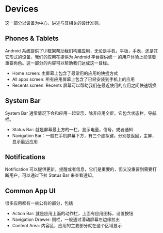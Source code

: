 # Devices

这一部分以设备为中心，讲述与其相关的设计准则。

## Phones & Tablets 

Android 系统提供了UI框架帮助我们构建应用，无论是手机，平板，手表，还是其它形式的设备。我们的应用在提供为 Android 平台提供统一
的用户体验上扮演着重要角色。这一部分的内容可以帮助我们达成这一目标。

* Home screen: 主屏幕上包含了最常用的应用的快捷方式
* All apps screen: 所有应用屏幕上包含了已经安装到手机上的应用
* Recents screen: Recents 屏幕可以帮助我们在最近使用的应用之间快速切换

## System Bar

System Bar 通常情况下会和应用一起显示，除非应用全屏。它包含状态栏，导航栏。

* Status Bar: 就是屏幕最上方的一栏，显示电量，信号，或者通知
* Navigation Bar：一般在手机屏幕下方，有三个虚拟键，分别是返回，主屏，显示最近应用

## Notifications

Notification 可以提供更新，提醒或者信息，它们是重要的，但又没重要到需要打断用户。可以通过下拉 Status Bar 来查看通知。

## Common App UI

很多应用都有一些公有的部分，包括 

* Action Bar: 就是应用上面的动作栏，上面有应用图标，设置按钮
* Navigation Drawer: 侧栏，一般通过滑动屏幕左边缘拉出
* Content Area: 内容区，应用的主要部分就在这个区域显示
